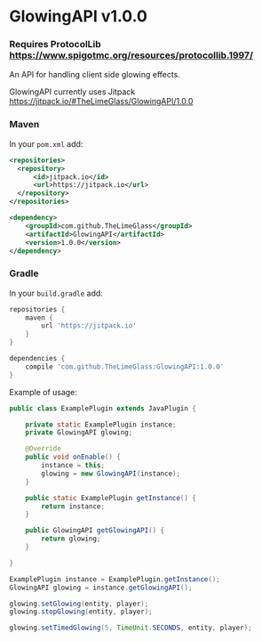# GlowingAPI v1.0.0
### Requires ProtocolLib https://www.spigotmc.org/resources/protocollib.1997/
An API for handling client side glowing effects.

GlowingAPI currently uses Jitpack https://jitpack.io/#TheLimeGlass/GlowingAPI/1.0.0
### Maven
In your `pom.xml` add:
```xml
<repositories>
  <repository>
      <id>jitpack.io</id>
      <url>https://jitpack.io</url>
  </repository>
</repositories>

<dependency>
    <groupId>com.github.TheLimeGlass</groupId>
    <artifactId>GlowingAPI</artifactId>
    <version>1.0.0</version>
</dependency>

```
### Gradle
In your `build.gradle` add: 
```groovy
repositories {
    maven {
        url 'https://jitpack.io'
    }
}

dependencies {
    compile 'com.github.TheLimeGlass:GlowingAPI:1.0.0'
}
```

Example of usage:
```java
public class ExamplePlugin extends JavaPlugin {

	private static ExamplePlugin instance;
	private GlowingAPI glowing;

	@Override
	public void onEnable() {
		instance = this;
		glowing = new GlowingAPI(instance);
	}

	public static ExamplePlugin getInstance() {
		return instance;
	}

	public GlowingAPI getGlowingAPI() {
		return glowing;
	}

}

```
```java
ExamplePlugin instance = ExamplePlugin.getInstance();
GlowingAPI glowing = instance.getGlowingAPI();

glowing.setGlowing(entity, player);
glowing.stopGlowing(entity, player);

glowing.setTimedGlowing(5, TimeUnit.SECONDS, entity, player);
```
